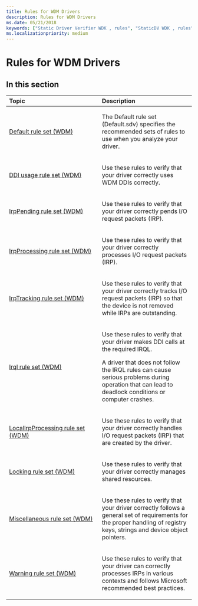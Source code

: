 ```yaml
---
title: Rules for WDM Drivers
description: Rules for WDM Drivers
ms.date: 05/21/2018
keywords: ["Static Driver Verifier WDK , rules", "StaticDV WDK , rules", "SDV WDK , rules", "rules WDK Static Driver Verifier"]
ms.localizationpriority: medium
---
```


# Rules for WDM Drivers


## In this section


<table>
<colgroup>
<col width="50%" />
<col width="50%" />
</colgroup>
<thead>
<tr class="header">
<th align="left">Topic</th>
<th align="left">Description</th>
</tr>
</thead>
<tbody>
<tr class="odd">
<td align="left"><p><a href="default-rule-set--wdm-.md" data-raw-source="[Default rule set (WDM)](default-rule-set--wdm-.md)">Default rule set (WDM)</a></p></td>
<td align="left"><p>The Default rule set (Default.sdv) specifies the recommended sets of rules to use when you analyze your driver.</p></td>
</tr>
<tr class="even">
<td align="left"><p><a href="ddi-usage-rule-set--wdm-.md" data-raw-source="[DDI usage rule set (WDM)](ddi-usage-rule-set--wdm-.md)">DDI usage rule set (WDM)</a></p></td>
<td align="left"><p>Use these rules to verify that your driver correctly uses WDM DDIs correctly.</p></td>
</tr>
<tr class="odd">
<td align="left"><p><a href="irppending-rule-set--wdm-.md" data-raw-source="[IrpPending rule set (WDM)](irppending-rule-set--wdm-.md)">IrpPending rule set (WDM)</a></p></td>
<td align="left"><p>Use these rules to verify that your driver correctly pends I/O request packets (IRP).</p></td>
</tr>
<tr class="even">
<td align="left"><p><a href="irpprocessing-rule-set--wdm-.md" data-raw-source="[IrpProcessing rule set (WDM)](irpprocessing-rule-set--wdm-.md)">IrpProcessing rule set (WDM)</a></p></td>
<td align="left"><p>Use these rules to verify that your driver correctly processes I/O request packets (IRP).</p></td>
</tr>
<tr class="odd">
<td align="left"><p><a href="irptracking-rule-set--wdm-.md" data-raw-source="[IrpTracking rule set (WDM)](irptracking-rule-set--wdm-.md)">IrpTracking rule set (WDM)</a></p></td>
<td align="left"><p>Use these rules to verify that your driver correctly tracks I/O request packets (IRP) so that the device is not removed while IRPs are outstanding.</p></td>
</tr>
<tr class="even">
<td align="left"><p><a href="irql-rule-set--wdm-.md" data-raw-source="[Irql rule set (WDM)](irql-rule-set--wdm-.md)">Irql rule set (WDM)</a></p></td>
<td align="left"><p>Use these rules to verify that your driver makes DDI calls at the required IRQL.</p>
<p>A driver that does not follow the IRQL rules can cause serious problems during operation that can lead to deadlock conditions or computer crashes.</p></td>
</tr>
<tr class="odd">
<td align="left"><p><a href="localirpprocessing-rule-set--wdm-.md" data-raw-source="[LocalIrpProcessing rule set (WDM)](localirpprocessing-rule-set--wdm-.md)">LocalIrpProcessing rule set (WDM)</a></p></td>
<td align="left"><p>Use these rules to verify that your driver correctly handles I/O request packets (IRP) that are created by the driver.</p></td>
</tr>
<tr class="even">
<td align="left"><p><a href="locking-rule-set--wdm-.md" data-raw-source="[Locking rule set (WDM)](locking-rule-set--wdm-.md)">Locking rule set (WDM)</a></p></td>
<td align="left"><p>Use these rules to verify that your driver correctly manages shared resources.</p></td>
</tr>
<tr class="odd">
<td align="left"><p><a href="miscellaneous-rule-set--wdm-.md" data-raw-source="[Miscellaneous rule set (WDM)](miscellaneous-rule-set--wdm-.md)">Miscellaneous rule set (WDM)</a></p></td>
<td align="left"><p>Use these rules to verify that your driver correctly follows a general set of requirements for the proper handling of registry keys, strings and device object pointers.</p></td>
</tr>
<tr class="even">
<td align="left"><p><a href="warning-rule-set--wdm-.md" data-raw-source="[Warning rule set (WDM)](warning-rule-set--wdm-.md)">Warning rule set (WDM)</a></p></td>
<td align="left"><p>Use these rules to verify that your driver can correctly processes IRPs in various contexts and follows Microsoft recommended best practices.</p></td>
</tr>
</tbody>
</table>

 

 

 





